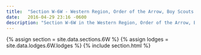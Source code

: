 ```yaml
---
title:  "Section W-6W - Western Region, Order of the Arrow, Boy Scouts of America"
date:   2016-04-29 23:16 -0600
description: "Section W-6W in the Western Region, Order of the Arrow, Boy Scouts of America."
---
```


{% assign section = site.data.sections.6W %}
{% assign lodges = site.data.lodges.6W.lodges %}
{% include section.html %}